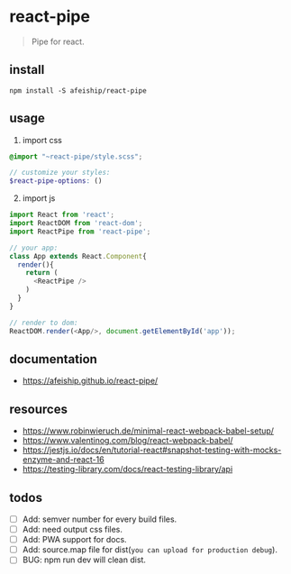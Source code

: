 # react-pipe
> Pipe for react.

## install
```shell
npm install -S afeiship/react-pipe
```

## usage
1. import css
  ```scss
  @import "~react-pipe/style.scss";

  // customize your styles:
  $react-pipe-options: ()
  ```
2. import js
  ```js
  import React from 'react';
  import ReactDOM from 'react-dom';
  import ReactPipe from 'react-pipe';
  
  // your app:
  class App extends React.Component{
    render(){
      return (
        <ReactPipe />
      )
    }
  }

  // render to dom:
  ReactDOM.render(<App/>, document.getElementById('app'));
  ```

## documentation
- https://afeiship.github.io/react-pipe/

## resources
- https://www.robinwieruch.de/minimal-react-webpack-babel-setup/
- https://www.valentinog.com/blog/react-webpack-babel/
- https://jestjs.io/docs/en/tutorial-react#snapshot-testing-with-mocks-enzyme-and-react-16
- https://testing-library.com/docs/react-testing-library/api

## todos
- [ ] Add: semver number for every build files.
- [ ] Add: need output css files.
- [ ] Add: PWA support for docs.
- [ ] Add: source.map file for dist(`you can upload for production debug`).
- [ ] BUG: npm run dev will clean dist.

